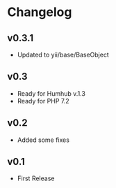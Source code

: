 Changelog
=========
v0.3.1
----------------------
- Updated to yii/base/BaseObject

v0.3
----------------------
- Ready for Humhub v.1.3
- Ready for PHP 7.2

v0.2
----------------------
- Added some fixes

v0.1
----------------------
- First Release